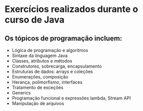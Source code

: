 ﻿# Exercícios realizados durante o curso de Java 
 
 ## Os tópicos de programação incluem:
 
 <ul>
 <li>Lógica de programação e algoritmos</li>
 <li>Sintaxe da linguagem Java</li>
 <li>Classes, atributos e métodos</li>
 <li>Construtores, sobrecarga, encapsulamento</li>
 <li>Estruturas de dados: arrays e coleções</li>
 <li>Enumerações, composição</li>
 <li>Herança, polimorfismo, interfaces</li>
 <li>Tratamento de exceções</li>
 <li>Generics</li>
 <li>Programação funcional e expressões lambda, Stream API</li>
 <li>Manipulação de arquivos</li>
 </ul>
